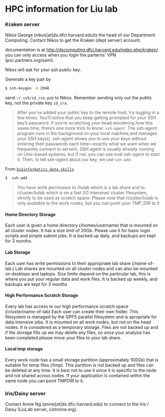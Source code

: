 # HPC information for Liu lab

### Kraken server

Nikos George (nikos[at]ds.dfci.harvard.edu)is the head of our Department Computing. Contact Nikos to get the Kraken (dept server) account. 

documentation is at http://dscomputing.dfci.harvard.edu/index.php/kraken/
you can only access when you login the parterns' VPN (pvc.partners.org/saml).

Nikos will ask for your ssh public key.

Generate a key pair by 

```bash
$ ssh-keygen -b 2048
```


send `~/.ssh/id_rsa.pub` to Nikos. Remember sending only out the public key, not the private key `id_sra`.

>After you’ve added your public key to the remote host, try logging in a few times. You’ll notice that you keep getting prompted for your SSH key’s password. If you’re
scratching your head wondering how this saves time, there’s one more trick to know: `ssh-agent`. The ssh-agent program runs in the background on your local machine,and manages your SSH key(s). ssh-agent allows you to use your keys without entering their passwords each time—exactly what we want when we frequently connect to servers. SSH agent is usually already running on Unix-based systems, but if not, you can use eval ssh-agent to start it. Then, to tell ssh-agent about our key, we use `ssh-add`:

From [`bioinformatics data skills`](http://shop.oreilly.com/product/0636920030157.do).

```bash
$  ssh-add
```

>You have write permission to /liulab which is a lab share and to /cluster/liulab which is on a fast (IO intensive) cluster filesystem, strictly to be used as scratch space.
Please note that /cluster/liulab is only available to the work nodes, but you can point your TMP_DIR to it

#### Home Directory Storage
Each user is given a home directory (/homes/username) that is mounted on all cluster nodes. It has a size limit of 20Gb. Please use it for basic login scripts and simple submit jobs. It is backed up daily, and backups are kept for 3 months.

#### Lab Storage
Each user has write permissions to their appropriate lab share (/name-of-lab.) Lab shares are mounted on all cluster nodes and can also be mounted on desktops and laptops. Size limits depend on the particular lab, this is where you put your regular data and work files. It is backed up weekly, and backups are kept for 3 months

#### High Performance Scratch Storage
Every lab has access to our high performance scratch space (/cluster/name-of-lab) Each user can create their own folder. This filesystem is managed by the GPFS parallel filesystem and is apropriate for data intensive jobs. It is mounted on all work nodes, but not on the head nodes. It is considered as a temporary storage. Files are not backed up and if the storage fills up we may delete any files, so once your analysis has been completed please move your files to your lab share.

#### Local tmp storage
Every work node has a small storage partition (approximately 100Gb) that is suitable for temp files (/tmp). This partition is not backed up and files can be deleted at any time. It is best not to use it since it is specific to the node and not shared across nodes. If your application is contained within the same node you can point TMPDIR to it.

### Iris/Daisy server

Contact Annie Ng (annie[at]ds.dfci.harvard.edu) to connect to the Iris / Daisy (LiuLab server, cistrome.org).

